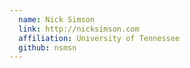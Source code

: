 ```yaml
---
  name: Nick Simson
  link: http://nicksimson.com
  affiliation: University of Tennessee
  github: nsmsn
---
```

